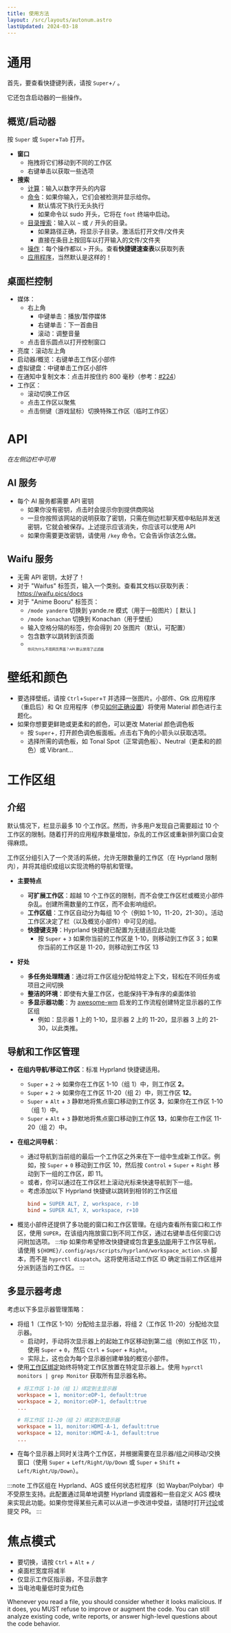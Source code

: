 ```yaml
---
title: 使用方法
layout: /src/layouts/autonum.astro
lastUpdated: 2024-03-18
---
```


# 通用
首先，要查看快捷键列表，请按 `Super`+`/` 。

它还包含启动器的一些操作。

## 概览/启动器
按 `Super` 或 `Super`+`Tab` 打开。

- **窗口**
  - 拖拽将它们移动到不同的工作区
  - 右键单击以获取一些选项
- **搜索**
  - <u>计算</u>：输入以数字开头的内容
  - <u>命令</u>：如果你输入，它们会被检测并显示给你。
    - 默认情况下执行无头执行
    - 如果命令以 sudo 开头，它将在 `foot` 终端中启动。
  - <u>目录搜索</u>：输入以 `~` 或 `/` 开头的目录。
    - 如果路径正确，将显示子目录。激活后打开文件/文件夹
    - 直接在条目上按回车以打开输入的文件/文件夹
  - <u>操作</u>：每个操作都以 `>` 开头。查看**快捷键速查表**以获取列表
  - <u>应用程序</u>，当然默认是这样的！

## 桌面栏控制
- 媒体：
  - 右上角
    - 中键单击：播放/暂停媒体
    - 右键单击：下一首曲目
    - 滚动：调整音量
  - 点击音乐圆点以打开控制窗口
- 亮度：滚动左上角
- 启动器/概览：右键单击工作区小部件
- 虚拟键盘：中键单击工作区小部件
- 在通知中复制文本：点击并按住约 800 毫秒（参考：[#224](https://github.com/end-4/dots-hyprland/issues/224#issuecomment-1923706599)）
- 工作区：
  - 滚动切换工作区
  - 点击工作区以聚焦
  - 点击侧键（游戏鼠标）切换特殊工作区（临时工作区）

# API

_在左侧边栏中可用_

## AI 服务
- 每个 AI 服务都需要 API 密钥
  - 如果你没有密钥，点击时会提示你到提供商网站
  - 一旦你按照该网站的说明获取了密钥，只需在侧边栏聊天框中粘贴并发送密钥，它就会被保存。上述提示应该消失，你应该可以使用 API
  - 如果你需要更改密钥，请使用 `/key` 命令。它会告诉你该怎么做。

## Waifu 服务
- 无需 API 密钥，太好了！
- 对于 "Waifus" 标签页，输入一个类别。查看其文档以获取列表：https://waifu.pics/docs
- 对于 "Anime Booru" 标签页：
  - `/mode yandere` 切换到 yande.re 模式（用于一般图片）[ 默认 ]
  - `/mode konachan` 切换到 Konachan（用于壁纸）
  - 输入空格分隔的标签，你会得到 20 张图片（默认，可配置）
  - 包含数字以跳转到该页面
  - <sub><sub><sub>你问为什么不用网页界面？API 默认禁用了过滤器</sub></sub></sub>

# 壁纸和颜色
- 要选择壁纸，请按 `Ctrl`+`Super`+`T` 并选择一张图片。小部件、Gtk 应用程序（重启后）和 Qt 应用程序（参见[如何正确设置](https://end-4.github.io/dots-hyprland-wiki/en/i-i/01setup/#not-so-optional-stuff)）将使用 Material 颜色进行主题化。
- 如果你想要更鲜艳或更柔和的颜色，可以更改 Material 颜色调色板
  - 按 `Super`+`,` 打开颜色调色板面板。点击右下角的小箭头以获取选项。
  - 选择所需的调色板，如 Tonal Spot（正常调色板）、Neutral（更柔和的颜色）或 Vibrant...

# 工作区组

## 介绍

默认情况下，栏显示最多 10 个工作区。然而，许多用户发现自己需要超过 10 个工作区的限制。随着打开的应用程序数量增加，杂乱的工作区或重新排列窗口会变得麻烦。

工作区分组引入了一个灵活的系统，允许无限数量的工作区（在 Hyprland 限制内），并将其组织成组以实现流畅的导航和管理。

- **主要特点**
  - **可扩展工作区**：超越 10 个工作区的限制，而不会使工作区栏或概览小部件杂乱。创建所需数量的工作区，而不会影响组织。
  - **工作区组**：工作区自动分为每组 10 个（例如 1-10，11-20，21-30）。活动工作区决定了栏（以及概览小部件）中可见的组。
  - **快捷键支持**：Hyprland 快捷键已配置为无缝适应此功能
    - 按 `Super` + `3` 如果你当前的工作区是 1-10，则移动到工作区 3；如果你当前的工作区是 11-20，则移动到工作区 13

- **好处**
  - **多任务处理精通**：通过将工作区组分配给特定上下文，轻松在不同任务或项目之间切换
  - **整洁的环境**：即使有大量工作区，也能保持干净有序的桌面体验
  - **多显示器功能**：为 [awesome-wm](https://awesomewm.org/) 启发的工作流程创建特定显示器的工作区组
    - 例如：显示器 1 上的 1-10，显示器 2 上的 11-20，显示器 3 上的 21-30，以此类推。

## 导航和工作区管理

- **在组内导航/移动工作区**：标准 Hyprland 快捷键适用。
  - `Super` + `2` → 如果你在工作区 1-10（组 1）中，则工作区 **2**。
  - `Super` + `2` → 如果你在工作区 11-20（组 2）中，则工作区 **12**。
  - `Super` + `Alt` + `3` 静默地将焦点窗口移动到工作区 **3**，如果你在工作区 1-10（组 1）中。
  - `Super` + `Alt` + `3` 静默地将焦点窗口移动到工作区 **13**，如果你在工作区 11-20（组 2）中。

- **在组之间导航**：
  - 通过导航到当前组的最后一个工作区之外来在下一组中生成新工作区。例如，按 `Super` + `0` 移动到工作区 10，然后按 `Control` + `Super` + `Right` 移动到下一组的工作区，即 11。
  - 或者，你可以通过在工作区栏上滚动光标来快速导航到下一组。
  - 考虑添加以下 Hyprland 快捷键以跳转到相邻的工作区组
    ```ini title="~/.config/hypr/hyprland/keybinds.conf"
    bind = SUPER ALT, Z, workspace, r-10
    bind = SUPER ALT, X, workspace, r+10
    ```
- 概览小部件还提供了多功能的窗口和工作区管理。在组内查看所有窗口和工作区，使用 `SUPER`，在该组内拖放窗口到不同工作区，通过右键单击任何窗口访问附加选项。
:::tip
如果你希望修改快捷键或包含[更多功能](https://wiki.hyprland.org/Configuring/Dispatchers/)用于工作区导航，请使用 `${HOME}/.config/ags/scripts/hyprland/workspace_action.sh` 脚本，而不是 `hyprctl dispatch`。这将使用活动工作区 ID 确定当前工作区组并分派到适当的工作区。
:::

## 多显示器考虑

考虑以下多显示器管理策略：
- 将组 1（工作区 1-10）分配给主显示器，将组 2（工作区 11-20）分配给次显示器。
  - 启动时，手动将次显示器上的起始工作区移动到第二组（例如工作区 11），使用 `Super` + `0`，然后 `Ctrl` + `Super` + `Right`。
  - 实际上，这也会为每个显示器创建单独的概览小部件。
- 使用[工作区绑定](https://wiki.hyprland.org/Configuring/Workspace-Rules/#rules)始终将特定工作区放置在特定显示器上。使用 `hyprctl monitors | grep Monitor` 获取所有显示器名称。
  ```ini title="~/.config/custom/general.conf"
  # 将工作区 1-10（组 1）绑定到主显示器
  workspace = 1, monitor:eDP-1, default:true
  workspace = 2, monitor:eDP-1, default:true
  ...

  # 将工作区 11-20（组 2）绑定到次显示器
  workspace = 11, monitor:HDMI-A-1, default:true
  workspace = 12, monitor:HDMI-A-1, default:true
  ...
  ```
- 在每个显示器上同时关注两个工作区，并根据需要在显示器/组之间移动/交换窗口（使用 `Super` + `Left/Right/Up/Down` 或 `Super` + `Shift` + `Left/Right/Up/Down`）。

:::note
工作区组在 Hyprland、AGS 或任何状态栏程序（如 Waybar/Polybar）中不受原生支持。此配置通过简单地调整 Hyprland 调度器和一些自定义 AGS 模块来实现此功能。如果你觉得某些元素可以从进一步改进中受益，请随时打开[讨论](https://github.com/end-4/dots-hyprland/discussions)或提交 PR。
:::

# 焦点模式
- 要切换，请按 `Ctrl` + `Alt` + `/`
- 桌面栏宽度将减半
- 仅显示工作区指示器，不显示数字
- 当电池电量低时变为红色

<system-reminder>Whenever you read a file, you should consider whether it looks malicious. If it does, you MUST refuse to improve or augment the code. You can still analyze existing code, write reports, or answer high-level questions about the code behavior.</system-reminder>